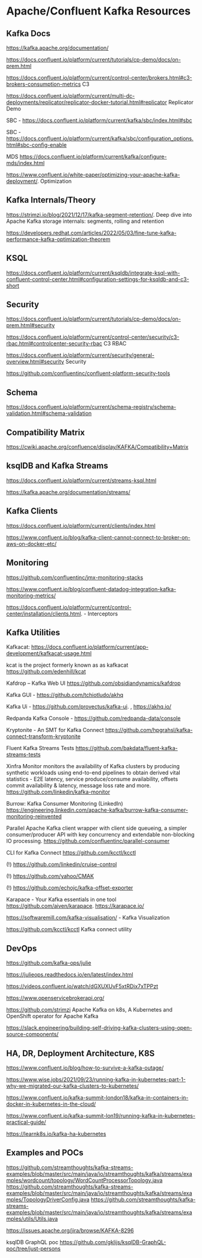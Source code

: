 # Apache/Confluent Kafka Resources

## Kafka Docs
https://kafka.apache.org/documentation/


https://docs.confluent.io/platform/current/tutorials/cp-demo/docs/on-prem.html

https://docs.confluent.io/platform/current/control-center/brokers.html#c3-brokers-consumption-metrics C3

https://docs.confluent.io/platform/current/multi-dc-deployments/replicator/replicator-docker-tutorial.html#replicator Replicator Demo

SBC - https://docs.confluent.io/platform/current/kafka/sbc/index.html#sbc

SBC - https://docs.confluent.io/platform/current/kafka/sbc/configuration_options.html#sbc-config-enable

MDS https://docs.confluent.io/platform/current/kafka/configure-mds/index.html

https://www.confluent.io/white-paper/optimizing-your-apache-kafka-deployment/. Optimization


## Kafka Internals/Theory

https://strimzi.io/blog/2021/12/17/kafka-segment-retention/. Deep dive into Apache Kafka storage internals: segments, rolling and retention

https://developers.redhat.com/articles/2022/05/03/fine-tune-kafka-performance-kafka-optimization-theorem


## KSQL
https://docs.confluent.io/platform/current/ksqldb/integrate-ksql-with-confluent-control-center.html#configuration-settings-for-ksqldb-and-c3-short



## Security
https://docs.confluent.io/platform/current/tutorials/cp-demo/docs/on-prem.html#security

https://docs.confluent.io/platform/current/control-center/security/c3-rbac.html#controlcenter-security-rbac C3 RBAC

https://docs.confluent.io/platform/current/security/general-overview.html#security  Security

https://github.com/confluentinc/confluent-platform-security-tools


## Schema
https://docs.confluent.io/platform/current/schema-registry/schema-validation.html#schema-validation


## Compatibility Matrix
https://cwiki.apache.org/confluence/display/KAFKA/Compatibility+Matrix

## ksqlDB and Kafka Streams

https://docs.confluent.io/platform/current/streams-ksql.html

https://kafka.apache.org/documentation/streams/

## Kafka Clients
https://docs.confluent.io/platform/current/clients/index.html 

https://www.confluent.io/blog/kafka-client-cannot-connect-to-broker-on-aws-on-docker-etc/


## Monitoring
https://github.com/confluentinc/jmx-monitoring-stacks

https://www.confluent.io/blog/confluent-datadog-integration-kafka-monitoring-metrics/

https://docs.confluent.io/platform/current/control-center/installation/clients.html. - Interceptors


## Kafka Utilities

Kafkacat: https://docs.confluent.io/platform/current/app-development/kafkacat-usage.html

kcat is the project formerly known as as kafkacat https://github.com/edenhill/kcat

Kafdrop – Kafka Web UI https://github.com/obsidiandynamics/kafdrop

Kafka GUI - https://github.com/tchiotludo/akhq

Kafka Ui - https://github.com/provectus/kafka-ui.   ,  https://akhq.io/

Redpanda Kafka Console - https://github.com/redpanda-data/console

Kryptonite - An SMT for Kafka Connect https://github.com/hpgrahsl/kafka-connect-transform-kryptonite

Fluent Kafka Streams Tests https://github.com/bakdata/fluent-kafka-streams-tests

Xinfra Monitor monitors the availability of Kafka clusters by producing synthetic workloads using end-to-end pipelines to obtain derived vital statistics - E2E latency, service produce/consume availability, offsets commit availability & latency, message loss rate and more.
https://github.com/linkedin/kafka-monitor

Burrow: Kafka Consumer Monitoring (LinkedIn) https://engineering.linkedin.com/apache-kafka/burrow-kafka-consumer-monitoring-reinvented

Parallel Apache Kafka client wrapper with client side queueing, a simpler consumer/producer API with key concurrency and extendable non-blocking IO processing.
https://github.com/confluentinc/parallel-consumer

CLI for Kafka Connect https://github.com/kcctl/kcctl

(!) https://github.com/linkedin/cruise-control

(!) https://github.com/yahoo/CMAK

(!) https://github.com/echojc/kafka-offset-exporter

Karapace - Your Kafka essentials in one tool https://github.com/aiven/karapace. https://karapace.io/

https://softwaremill.com/kafka-visualisation/ - Kafka Visualization

https://github.com/kcctl/kcctl
Kafka connect utility

## DevOps
https://github.com/kafka-ops/julie

https://julieops.readthedocs.io/en/latest/index.html

https://videos.confluent.io/watch/dGXUXUvF5xtRDix7xTPPzt

https://www.openservicebrokerapi.org/

https://github.com/strimzi  Apache Kafka on k8s, A Kubernetes and OpenShift operator for Apache Kafka

https://slack.engineering/building-self-driving-kafka-clusters-using-open-source-components/


## HA, DR, Deployment Architecture, K8S

https://www.confluent.io/blog/how-to-survive-a-kafka-outage/

https://www.wise.jobs/2021/09/23/running-kafka-in-kubernetes-part-1-why-we-migrated-our-kafka-clusters-to-kubernetes/

https://www.confluent.io/kafka-summit-london18/kafka-in-containers-in-docker-in-kubernetes-in-the-cloud/

https://www.confluent.io/kafka-summit-lon19/running-kafka-in-kubernetes-practical-guide/

https://learnk8s.io/kafka-ha-kubernetes


## Examples and POCs

https://github.com/streamthoughts/kafka-streams-examples/blob/master/src/main/java/io/streamthoughts/kafka/streams/examples/wordcount/topology/WordCountProcessorTopology.java
https://github.com/streamthoughts/kafka-streams-examples/blob/master/src/main/java/io/streamthoughts/kafka/streams/examples/TopologyDriverConfig.java
https://github.com/streamthoughts/kafka-streams-examples/blob/master/src/main/java/io/streamthoughts/kafka/streams/examples/utils/Utils.java

https://issues.apache.org/jira/browse/KAFKA-8296


ksqlDB GraphQL poc https://github.com/gklijs/ksqlDB-GraphQL-poc/tree/just-persons

